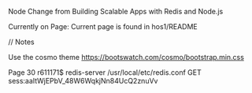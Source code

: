 Node Change from Building Scalable Apps with Redis and Node.js

Currently on Page: Current page is found in hos1/README

// Notes

Use the cosmo theme
https://bootswatch.com/cosmo/bootstrap.min.css

Page 30
 r611171$ redis-server /usr/local/etc/redis.conf
          GET sess:aaItWjEPbV_48W6WqkjNn84UcQ2znuVv
